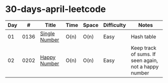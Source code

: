 # 30-days-april-leetcode

|  Day  |  #    | Title               |  Time           |  Space           | Difficulty           | Notes                  | 
|-------|-------|-------------------- | --------------- | -----------------| ---------------   | --------------------------|
| 01 | 0136  |[Single Number](https://leetcode.com/problems/single-number/)|O(n)  |O(n) |Easy| Hash table             |
| 02 | 0202  |[Happy Number](https://leetcode.com/problems/happy-number/)  |O(n)  |O(n) |Easy| Keep track of sums. If seen again, not a happy number 
